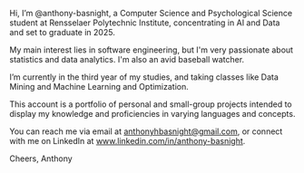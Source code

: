 Hi, I’m @anthony-basnight, a Computer Science and Psychological Science student at Rensselaer Polytechnic Institute, concentrating in AI and Data and set to graduate in 2025.

My main interest lies in software engineering, but I'm very passionate about statistics and data analytics. I'm also an avid baseball watcher.

I’m currently in the third year of my studies, and taking classes like Data Mining and Machine Learning and Optimization.

This account is a portfolio of personal and small-group projects intended to display my knowledge and proficiencies in varying languages and concepts.

You can reach me via email at anthonyhbasnight@gmail.com, or connect with me on LinkedIn at www.linkedin.com/in/anthony-basnight.

Cheers, 
Anthony

<!---
anthony-basnight/anthony-basnight is a ✨ special ✨ repository because its `README.md` (this file) appears on your GitHub profile.
You can click the Preview link to take a look at your changes.
--->
